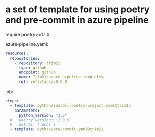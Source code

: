 # a set of template for using poetry and pre-commit in azure pipeline

require poetry>=1.1.0

azure-pipeline.yaml:

```yaml
resources:
  repositories:
    - repository: trim21
      type: github
      endpoint: github
      name: Trim21/azure-pipeline-templates
      ref: refs/tags/v0.0.9
```

job:

```yaml
steps:
  - template: python/install-poetry-project.yaml@trim21
    parameters:
      python_version: "3.6"
  #   poetry_version: '1.0.5'
  #   extras: [ docs ]
  - template: python/pre-commit.yaml@trim21
```
